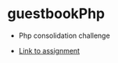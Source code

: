 # guestbookPhp

- Php consolidation challenge

- [Link to assignment](https://github.com/becodeorg/atw-giertz-2-17/tree/master/2.The-Hills/Project/php-guestbook)
